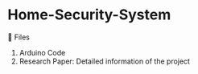 # Home-Security-System

💫 Files

1. Arduino Code
2. Research Paper: Detailed information of the project
